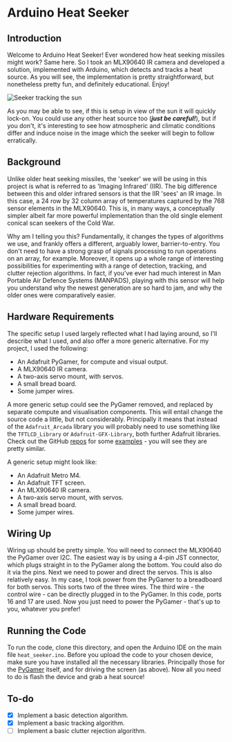 # Arduino Heat Seeker

## Introduction
Welcome to Arduino Heat Seeker! Ever wondered how heat seeking missiles might work? Same here. So I took an MLX90640 IR camera and developed a solution, implemented with Arduino, which detects and tracks a heat source. As you will see, the implementation is pretty straightforward, but nonetheless pretty fun, and definitely educational. Enjoy!


![Seeker tracking the sun](images/sun_seeker.gif "Seeker tracking the sun")

As you may be able to see, if this is setup in view of the sun it will quickly lock-on. You could use any other heat source too (**_just be careful!_**), but if you don't, it's interesting to see how atmospheric and climatic conditions differ and induce noise in the image which the seeker will begin to follow erratically. 


## Background
Unlike older heat seeking missiles, the 'seeker' we will be using in this project is what is referred to as 'Imaging Infrared' (IIR). The big difference between this and older infrared sensors is that the IIR 'sees' an IR image. In this case, a 24 row by 32 column array of temperatures captured by the 768 sensor elements in the MLX90640. This is, in many ways, a conceptually simpler albeit far more powerful implementation than the old single element conical scan seekers of the Cold War.

Why am I telling you this? Fundamentally, it changes the types of algorithms we use, and frankly offers a different, arguably lower, barrier-to-entry. You don't need to have a strong grasp of signals processing to run operations on an array, for example. Moreover, it opens up a whole range of interesting possibilities for experimenting with a range of detection, tracking, and clutter rejection algorithms. In fact, if you've ever had much interest in Man Portable Air Defence Systems (MANPADS), playing with this sensor will help you understand why the newest generation are so hard to jam, and why the older ones were comparatively easier. 

## Hardware Requirements
The specific setup I used largely reflected what I had laying around, so I'll describe what I used, and also offer a more generic alternative. For my project, I used the following:

- An Adafruit PyGamer, for compute and visual output.
- A MLX90640 IR camera.
- A two-axis servo mount, with servos.
- A small bread board.
- Some jumper wires.

A more generic setup could see the PyGamer removed, and replaced by separate compute and visualisation components. This will entail change the source code a little, but not considerably. Principally it means that instead of the `Adafruit_Arcada` library you will probably need to use something like the `TFTLCD_Library` or `Adafruit-GFX-Library`, both further Adafruit libraries. Check out the GitHub [repos](https://github.com/adafruit/TFTLCD-Library/tree/master/examples) for some [examples](https://github.com/adafruit/Adafruit-GFX-Library/tree/master/examples) - you will see they are pretty similar.

A generic setup might look like:

- An Adafruit Metro M4.
- An Adafruit TFT screen.
- An MLX90640 IR camera.
- A two-axis servo mount, with servos.
- A small bread board.
- Some jumper wires.

## Wiring Up
Wiring up should be pretty simple. You will need to connect the MLX90640 the PyGamer over I2C. The easiest way is by using a 4-pin JST connector, which plugs straight in to the PyGamer along the bottom. You could also do it via the pins. Next we need to power and direct the servos. This is also relatively easy. In my case, I took power from the PyGamer to a breadboard for both servos. This sorts two of the three wires. The third wire - the control wire - can be directly plugged in to the PyGamer. In this code, ports 16 and 17 are used. Now you just need to power the PyGamer - that's up to you, whatever you prefer!

## Running the Code 
To run the code, clone this directory, and open the Arduino IDE on the main file `heat_seeker.ino`. Before you upload the code to your chosen device, make sure you have installed all the necessary libraries. Principally those for the [PyGamer](https://learn.adafruit.com/adafruit-pygamer/using-with-arduino-ide) itself, and for driving the screen (as above). Now all you need to do is flash the device and grab a heat source! 

## To-do
- [x] Implement a basic detection algorithm.
- [x] Implement a basic tracking algorithm.
- [ ] Implement a basic clutter rejection algorithm. 
